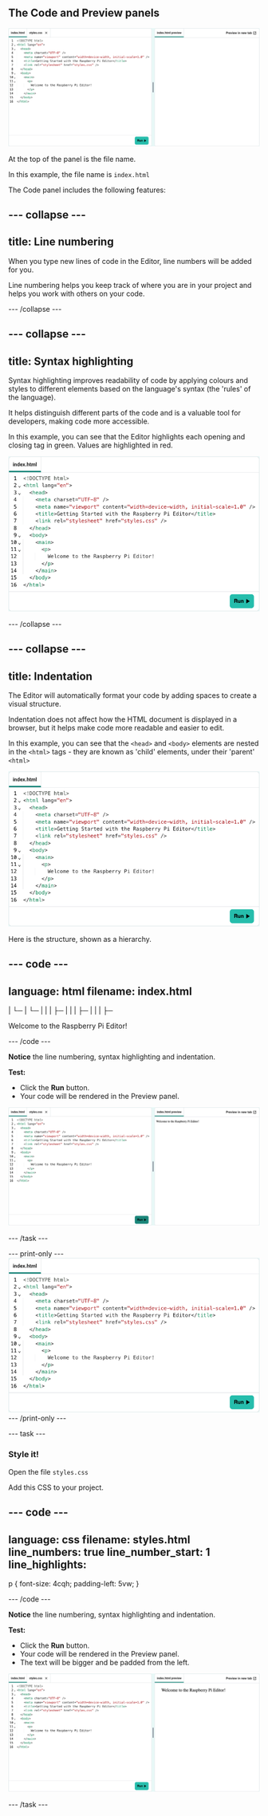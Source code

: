 ## The Code and Preview panels

![HTML code in the Editor. The Preview panel is blank](images/index_and_preview.png)

At the top of the panel is the file name. 

In this example, the file name is `index.html`

The Code panel includes the following features: 

--- collapse ---
---
title: Line numbering
---

When you type new lines of code in the Editor, line numbers will be added for you. 

Line numbering helps you keep track of where you are in your project and helps you work with others on your code.

--- /collapse ---

--- collapse ---
---
title: Syntax highlighting
---

Syntax highlighting improves readability of code by applying colours and styles to different elements based on the language's syntax (the 'rules' of the language). 

It helps distinguish different parts of the code and is a valuable tool for developers, making code more accessible.

In this example, you can see that the Editor highlights each opening and closing tag in green. Values are highlighted in red.

![HTML code in the Editor](images/index_code.png)

--- /collapse ---

--- collapse ---
---
title: Indentation
---

The Editor will automatically format your code by adding spaces to create a visual structure. 

Indentation does not affect how the HTML document is displayed in a browser, but it helps make code more readable and easier to edit.

In this example, you can see that the `<head>` and `<body>` elements are nested in the `<html>` tags - they are known as 'child' elements, under their 'parent' `<html>`

![HTML code in the Editor](images/index_code.png)

Here is the structure, shown as a hierarchy.
 
--- code ---
---
language: html
filename: index.html
---

<!DOCTYPE html>
|
└─ <html>
   |
   └─ <head>
   |  |
   |  ├─ <meta>
   |  |
   |  ├─ <meta>
   |  |
   |  ├─ <title>
   |  |
   |  └─ <link>
   |  
   └─ <body>
      |
      └─ <main>
         |
         └─ <p>
            |
            └─ Welcome to the Raspberry Pi Editor!


--- /code ---

--- /collapse ---

--- task ---

### Try it

Add this HTML to your project.

--- code ---
---
language: html
filename: index.html
line_numbers: true
line_number_start: 1
line_highlights:
---

<!DOCTYPE html>
<html lang="en">
  <head>
    <meta charset="UTF-8" />
    <meta name="viewport" content="width=device-width, initial-scale=1.0" />
    <title>Getting Started with the Raspberry Pi Editor</title>
    <link rel="stylesheet" href="styles.css" />
  </head>
  <body>
    <main>
      <p>
        Welcome to the Raspberry Pi Editor!
      </p>
    </main>
  </body>
</html>

--- /code ---

**Notice** the line numbering, syntax highlighting and indentation.

**Test:** 

+ Click the **Run** button.
+ Your code will be rendered in the Preview panel.

![HTML code in the Editor - The Preview panel shows the output](images/index_and_preview_run.png)

--- /task ---

--- print-only ---
![HTML code in the Code panel](images/index_code.png)
--- /print-only ---

--- task ---

### Style it!

Open the file `styles.css`

Add this CSS to your project.

--- code ---
---
language: css
filename: styles.html
line_numbers: true
line_number_start: 1
line_highlights:
---

p {
  font-size: 4cqh;
  padding-left: 5vw;
}

--- /code ---

**Notice** the line numbering, syntax highlighting and indentation.

**Test:** 

+ Click the **Run** button.
+ Your code will be rendered in the Preview panel.
+ The text will be bigger and be padded from the left.

![HTML code in the Editor - The Preview panel shows the output in a bigger font and with padding applied to the left](images/index_and_preview_run_css.png)

--- /task ---


